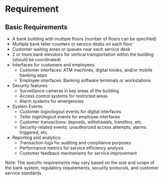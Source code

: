 # Requirement
## Basic Requirements
- A bank building with multiple floors (number of floors can be specified)
- Multiple bank teller counters or service desks on each floor
- Customer waiting areas or queues near each service desk
- 2 or more bank elevators for vertical transportation within the building (should be coordinated)
- Interfaces for customers and employees:
  - Customer interfaces: ATM machines, digital kiosks, and/or mobile banking apps
  - Employee interfaces: Banking software terminals or workstations
- Security features:
  - Surveillance cameras in key areas of the building
  - Access control systems for restricted areas
  - Alarm systems for emergencies
- System Events:
  - Customer login/logout events for digital interfaces
  - Teller login/logout events for employee interfaces
  - Customer transactions: deposits, withdrawals, transfers, etc.
  - Security-related events: unauthorized access attempts, alarms triggered, etc.
- Reporting and analytics:
  - Transaction logs for auditing and compliance purposes
  - Performance metrics for service efficiency analysis
  - Customer feedback mechanisms for service improvement

Note: The specific requirements may vary based on the size and scope of the bank system, regulatory requirements, security protocols, and customer service standards.